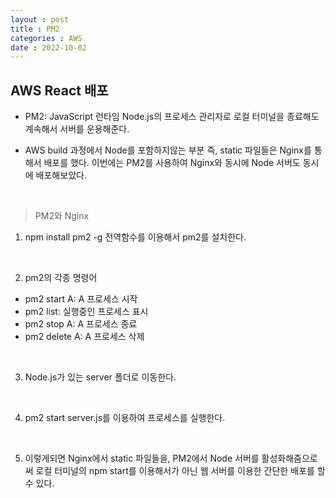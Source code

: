 ```yaml
---
layout : post
title : PM2
categories : AWS
date : 2022-10-02
---
```


## AWS React 배포

* PM2: JavaScript 런타임 Node.js의 프로세스 관리자로 로컬 터미널을 종료해도 계속해서 서버를 운용해준다.

* AWS build 과정에서 Node를 포함하지않는 부분 즉, static 파일들은 Nginx를 통해서 배포를 했다. 이번에는 PM2를 사용하여 Nginx와 동시에 Node 서버도 동시에 배포해보았다.

<br>

> PM2와 Nginx

1. npm install pm2 -g 전역함수를 이용해서 pm2를 설치한다.

<br>

2. pm2의 각종 명령어
- pm2 start A: A 프로세스 시작
- pm2 list: 실행중인 프로세스 표시
- pm2 stop A: A 프로세스 종료
- pm2 delete A: A 프로세스 삭제

<br>

3. Node.js가 있는 server 폴더로 이동한다.

<br>

4. pm2 start server.js를 이용하여 프로세스를 실행한다.

<br>

5. 이렇게되면 Nginx에서 static 파일들을, PM2에서 Node 서버를 활성화해줌으로써 로컬 터미널의 npm start를 이용해서가 아닌 웹 서버를 이용한 간단한 배포를 할 수 있다.